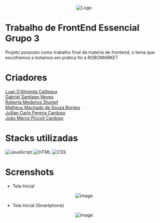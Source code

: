 <div align="center">
  
  ![Logo](https://github.com/S4nt1ag/trabalho-frontend-grupo3/blob/main/img/favicon.png)
  
</div>

# Trabalho de FrontEnd Essencial Grupo 3 

Projeto porposto como trabalho final da materia de frontend, o tema que escolhemos e botamos em prática foi a ROBOMARKET

# Criadores

<a href = "https://github.com/LuanCailleaux" target="_blank"> Luan D'Almeida Cailleaux </a> <br>
<a href = "https://github.com/S4nt1ag" target="_blank"> Gabriel Santiago Neves </a> <br>
<a href = "https://github.com/roberta2105" target="_blank"> Roberta Medeiros Stumpf </a> <br>
<a href = "https://github.com/matheusborgesm" target="_blank"> Matheus Machado de Souza Borges </a> <br>
<a href = "https://github.com/JullianCarlo" target="_blank"> Jullian Carlo Pereira Cardoso </a> <br>
<a href = "https://github.com/JoaoMarcoPiccoliCardoso" target="_blank"> João Marco Piccoli Cardoso </a> <br>

# Stacks utilizadas

![JavaScript](https://img.shields.io/badge/JavaScript-00BF63?style=for-the-badge&logo=javascript&logoColor=white)
![HTML](https://img.shields.io/badge/HTML-00BF63?style=for-the-badge&logo=html5&logoColor=white)
![CSS](https://img.shields.io/badge/CSS-00BF63?&style=for-the-badge&logo=css3&logoColor=white)

# Screnshots

- Tela Inicial 

<div align="center">
  
![image](https://github.com/S4nt1ag/trabalho-frontend-grupo3/assets/127254370/57bcba78-17a7-44fc-a68a-002e97e8d1b9)

  </div>
  
- Tela Inicial (Smartphone)

<div align="center">
  
![image](https://github.com/S4nt1ag/trabalho-frontend-grupo3/assets/127254370/cd1bb38a-66fb-4782-ac87-4a93c53e60c0)

  </div>

